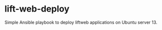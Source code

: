 lift-web-deploy
===============
Simple Ansible playbook to deploy liftweb applications on Ubuntu server 13.
